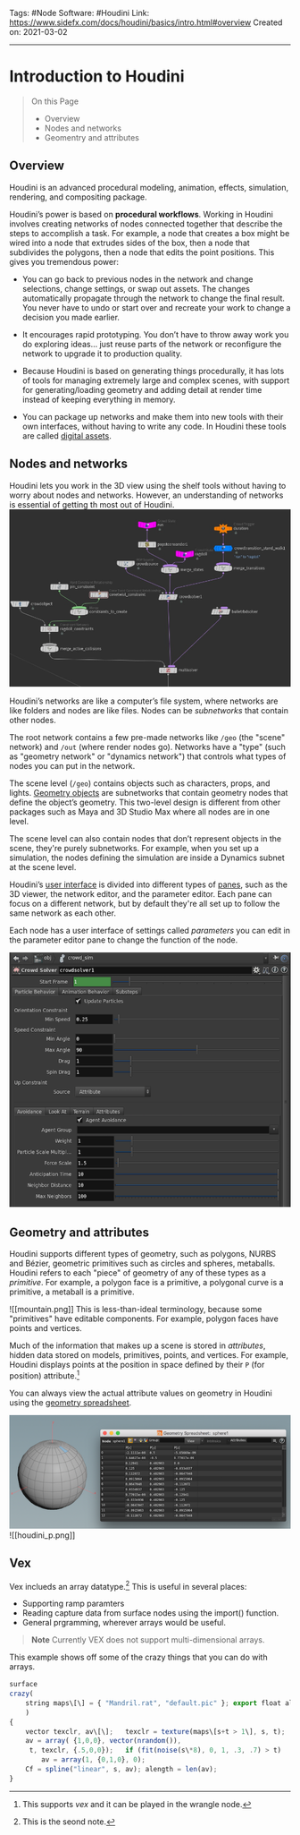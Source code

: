 Tags: #Node
Software: #Houdini 
Link: https://www.sidefx.com/docs/houdini/basics/intro.html#overview
Created on: 2021-03-02
___________________________________
# Introduction to Houdini
> On this Page
>  - Overview
>  - Nodes and networks
>  - Geomentry and attributes

## Overview

Houdini is an advanced procedural modeling, animation, effects, simulation, rendering, and compositing package.

Houdini’s power is based on **procedural workflows**. Working in Houdini involves creating networks of nodes connected together that describe the steps to accomplish a task. For example, a node that creates a box might be wired into a node that extrudes sides of the box, then a node that subdivides the polygons, then a node that edits the point positions. This gives you tremendous power:

-   You can go back to previous nodes in the network and change selections, change settings, or swap out assets. The changes automatically propagate through the network to change the final result. You never have to undo or start over and recreate your work to change a decision you made earlier.
    
-   It encourages rapid prototyping. You don’t have to throw away work you do exploring ideas… just reuse parts of the network or reconfigure the network to upgrade it to production quality.
    
-   Because Houdini is based on generating things procedurally, it has lots of tools for managing extremely large and complex scenes, with support for generating/loading geometry and adding detail at render time instead of keeping everything in memory.
    
-   You can package up networks and make them into new tools with their own interfaces, without having to write any code. In Houdini these tools are called [digital assets](https://www.sidefx.com/docs/houdini/assets/index.html "Digital assets let you create reusable nodes and tools from existing networks.").

## Nodes and networks

Houdini lets you work in the 3D view using the shelf tools without having to worry about nodes and networks. However, an understanding of networks is essential of getting th most out of Houdini.
![network_editor](img/network_editor.jpg)

Houdini’s networks are like a computer’s file system, where networks are like folders and nodes are like files. Nodes can be _subnetworks_ that contain other nodes.

The root network contains a few pre-made networks like `/geo` (the "scene" network) and `/out` (where render nodes go). Networks have a "type" (such as "geometry network" or "dynamics network") that controls what types of nodes you can put in the network.

The scene level (`/geo`) contains objects such as characters, props, and lights. [Geometry objects](https://www.sidefx.com/docs/houdini/basics/objects.html) are subnetworks that contain geometry nodes that define the object’s geometry. This two-level design is different from other packages such as Maya and 3D Studio Max where all nodes are in one level.

The scene level can also contain nodes that don’t represent objects in the scene, they're purely subnetworks. For example, when you set up a simulation, the nodes defining the simulation are inside a Dynamics subnet at the scene level.

Houdini’s [user interface](https://www.sidefx.com/docs/houdini/basics/ui.html) is divided into different types of [panes](https://www.sidefx.com/docs/houdini/basics/ui.html#panes), such as the 3D viewer, the network editor, and the parameter editor. Each pane can focus on a different network, but by default they're all set up to follow the same network as each other.

Each node has a user interface of settings called _parameters_ you can edit in the parameter editor pane to change the function of the node.

![parms](img/parms.png)

## Geometry and attributes
Houdini supports different types of geometry, such as polygons, NURBS and Bézier, geometric primitives such as circles and spheres, metaballs. Houdini refers to each "piece" of geometry of any of these types as a _primitive_. For example, a polygon face is a primitive, a polygonal curve is a primitive, a metaball is a primitive.

![[mountain.png]]
This is less-than-ideal terminology, because some "primitives" have editable components. For example, polygon faces have points and vertices.

Much of the information that makes up a scene is stored in _attributes_, hidden data stored on models, primitives, points, and vertices. For example, Houdini displays points at the position in space defined by their `P` (for position) attribute.[^new]

[^new]: This supports *vex* and it can be played in the wrangle node.


You can always view the actual attribute values on geometry in Houdini using the [geometry spreadsheet](https://www.sidefx.com/docs/houdini/ref/panes/geosheet.html).

![geometry_spreadsheet.png](img/geometry_spreadsheet.png)
![[houdini_p.png]]


## Vex
Vex inclueds an array datatype.[^hello] This is useful in several places:
- Supporting ramp paramters
- Reading capture data from surface nodes using the import() function.
- General prgramming, wherever arrays would be useful.

[^hello]: This is the seond note.

> **Note**
> Currently VEX does not support multi-dimensional arrays.

This example shows off some of the crazy things that you can do with arrays.
```javascript
surface 
crazy(
	string maps\[\] = { "Mandril.rat", "default.pic" }; export float alength = 0; 
	) 
{
 	vector texclr, av\[\];   texclr = texture(maps\[s+t > 1\], s, t);
	av = array( {1,0,0}, vector(nrandom()),
	 t, texclr, {.5,0,0});   if (fit(noise(s\*8), 0, 1, .3, .7) > t) 
		av = array(1, {0,1,0}, 0);
	Cf = spline("linear", s, av); alength = len(av); 
}
```

